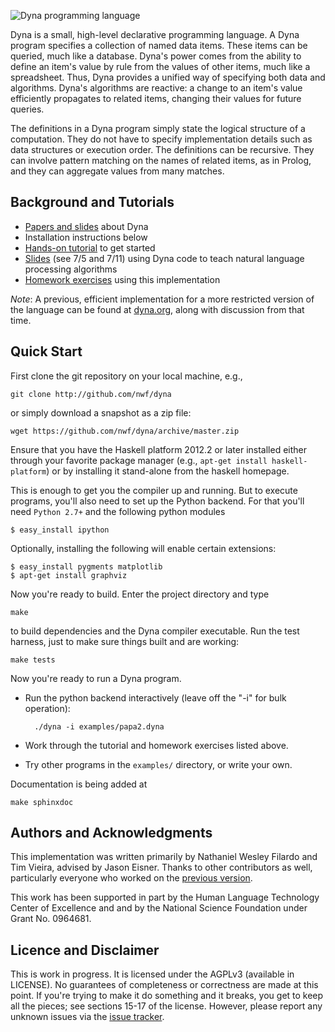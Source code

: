 ![Dyna programming language](https://raw.github.com/nwf/dyna/master/docs/sphinx/_static/simple_dyna_logo_horiz.png)

Dyna is a small, high-level declarative programming language. A Dyna
program specifies a collection of named data items.  These items can
be queried, much like a database. Dyna's power comes from the ability
to define an item's value by rule from the values of other items, much
like a spreadsheet.  Thus, Dyna provides a unified way of specifying
both data and algorithms. Dyna's algorithms are reactive: a change to
an item's value efficiently propagates to related items, changing
their values for future queries.

The definitions in a Dyna program simply state the logical structure
of a computation.  They do not have to specify implementation details
such as data structures or execution order.  The definitions can be
recursive.  They can involve pattern matching on the names of related
items, as in Prolog, and they can aggregate values from many matches.

Background and Tutorials
------------------------

* [Papers and slides](http://cs.jhu.edu/~jason/papers/#Dyna) about Dyna
* Installation instructions below
* [Hands-on tutorial](http://cs.jhu.edu/~darcey/dyna-tutorial.pdf) to get started 
* [Slides](http://cs.jhu.edu/~jason/licl/) (see 7/5 and 7/11) using Dyna code to teach natural language processing algorithms 
* [Homework exercises](http://cs.jhu.edu/~jason/licl/hw3/hw3.pdf) using this implementation

*Note*: A previous, efficient implementation for a more restricted version of the language can be found at [dyna.org](http://dyna.org), along with discussion from that time.

Quick Start
-----------

First clone the git repository on your local machine, e.g.,

    git clone http://github.com/nwf/dyna

or simply download a snapshot as a zip file:

    wget https://github.com/nwf/dyna/archive/master.zip

Ensure that you have the Haskell platform 2012.2 or later installed
either through your favorite package manager (e.g., `apt-get install
haskell-platform`) or by installing it stand-alone from the haskell homepage.

This is enough to get you the compiler up and running. But to execute
programs, you'll also need to set up the Python backend. For that
you'll need `Python 2.7+` and the following python modules

    $ easy_install ipython

Optionally, installing the following will enable certain extensions:

    $ easy_install pygments matplotlib
    $ apt-get install graphviz

Now you're ready to build.  Enter the project directory and type

    make

to build dependencies and the Dyna compiler executable.  Run the test
harness, just to make sure things built and are working:

    make tests

Now you're ready to run a Dyna program. 

* Run the python backend interactively (leave off the "-i" for bulk operation):

        ./dyna -i examples/papa2.dyna

* Work through the tutorial and homework exercises listed above.

* Try other programs in the `examples/` directory, or write your own.

Documentation is being added at

    make sphinxdoc

Authors and Acknowledgments
---------------------------

This implementation was written primarily by Nathaniel Wesley Filardo
and Tim Vieira, advised by Jason Eisner.  Thanks to other contributors
as well, particularly everyone who worked on the [previous
version](http://dyna.org).  

This work has been supported in part by the Human Language Technology
Center of Excellence and and by the National Science Foundation under
Grant No. 0964681.

Licence and Disclaimer
----------------------

This is work in progress.  It is licensed under the AGPLv3 (available
in LICENSE).  No guarantees of completeness or correctness are made at
this point.  If you're trying to make it do something and it breaks,
you get to keep all the pieces; see sections 15-17 of the license.
However, please report any unknown issues via the [issue
tracker](https://github.com/nwf/dyna/issues).
